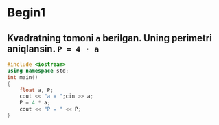 # Begin1
## Kvadratning tomoni `a` berilgan. Uning perimetri aniqlansin. `P = 4 · a`
```cpp
#include <iostream>
using namespace std;
int main()
{
	float a, P;
	cout << "a = ";cin >> a;
	P = 4 * a;
	cout << "P = " << P;
}
```
